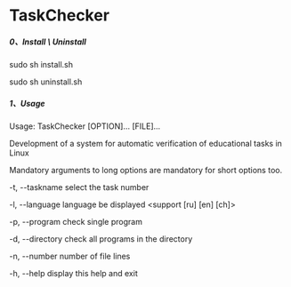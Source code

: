 # TaskChecker

##### 0、Install \ Uninstall

sudo sh install.sh

sudo sh uninstall.sh

##### 1、Usage

Usage: TaskChecker [OPTION]... \[FILE]...

Development of a system for automatic verification of educational tasks in Linux

Mandatory arguments to long options are mandatory for short options too.

-t,  --taskname		 select the task number

-l,  --language		   language be displayed  <default Russian> <support [ru] [en] [ch]>

-p, --program		   check single program

-d, --directory		   check all programs in the directory

-n, --number			 number of file lines

-h, --help				    display this help and exit
